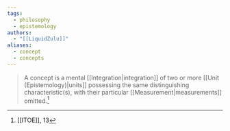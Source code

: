 ```yaml
---
tags:
  - philosophy
  - epistemology
authors:
  - "[[LiquidZulu]]"
aliases:
  - concept
  - concepts
---
```

>A concept is a mental [[Integration|integration]] of two or more [[Unit (Epistemology)|units]] possessing the same distinguishing characteristic(s), with their particular [[Measurement|measurements]] omitted.[^1]

[^1]: [[ITOE]], 13